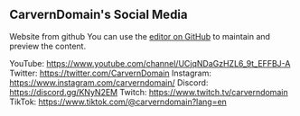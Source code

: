 ## CarvernDomain's Social Media
Website from github
You can use the [editor on GitHub](https://github.com/CarvernDomain/Community/edit/gh-pages/index.md) to maintain and preview the content.

YouTube: https://www.youtube.com/channel/UCjqNDaGzHZL6_9t_EFFBJ-A
Twitter: https://twitter.com/CarvernDomain
Instagram: https://www.instagram.com/carverndomain/
Discord: https://discord.gg/KNyN2EM
Twitch: https://www.twitch.tv/carverndomain
TikTok: https://www.tiktok.com/@carverndomain?lang=en


